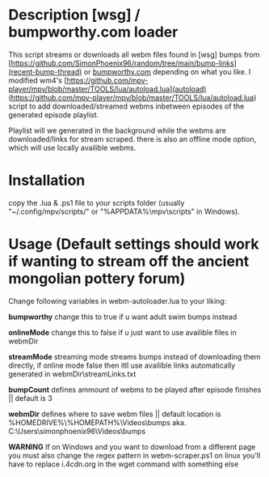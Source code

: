 #  Description [wsg] / bumpworthy.com loader
This script streams or downloads all webm files found in [wsg] bumps from  [https://github.com/SimonPhoenix96/random/tree/main/bump-links](recent-bump-thread) or [bumpworthy.com](bumpworthy.com) depending on what you like.
I modified wm4's [https://github.com/mpv-player/mpv/blob/master/TOOLS/lua/autoload.lua](autoload) (https://github.com/mpv-player/mpv/blob/master/TOOLS/lua/autoload.lua) script to add downloaded/streamed webms inbetween episodes of  the generated episode playlist.

Playlist will we generated in the background while the webms are downloaded/links for stream scraped. there is also an offline mode option, which will use locally availible webms.

# Installation
copy the .lua & .ps1 file to your scripts folder (usually "~/.config/mpv/scripts/" or "%APPDATA%\mpv\scripts" in Windows).

# Usage (Default settings should work if wanting to stream off the ancient mongolian pottery forum)

Change following variables in webm-autoloader.lua to your liking:

**bumpworthy** 
change this to true if u want adult swim bumps instead

**onlineMode** 
change this to false if u just want to use availible files in webmDir

**streamMode** 
streaming mode streams bumps instead of downloading them directly, if online mode false then itll use availible links automatically generated in webmDir\streamLinks.txt

**bumpCount** 
defines ammount of webms to be played after episode finishes || default is 3

**webmDir** 
defines where to save webm files || default location is %HOMEDRIVE%\\%HOMEPATH%\\Videos\\bumps aka. C:\Users\simonphoenix96\Videos\bumps

**WARNING** 
If on Windows and you want to download from a different page you must also change the regex pattern in webm-scraper.ps1 on linux you'll have to replace i.4cdn.org in the wget command with something else 

